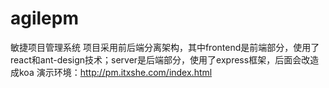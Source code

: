 # agilepm
敏捷项目管理系统
项目采用前后端分离架构，其中frontend是前端部分，使用了react和ant-design技术；server是后端部分，使用了express框架，后面会改造成koa
演示环境：http://pm.itxshe.com/index.html
